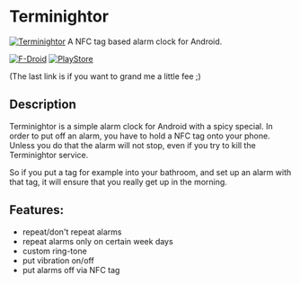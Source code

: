# Terminightor
[![Terminightor](https://f-droid.org/repo/icons/org.schabi.terminightor.2.png)](https://f-droid.org/repository/browse/?fdid=org.schabi.terminightor)
A NFC tag based alarm clock for Android.

[![F-Droid](./assets/fdroid_badge.png)](https://f-droid.org/packages/org.schabi.terminightor/)
[![PlayStore](./assets/ps_badge.png)](https://play.google.com/store/apps/details?id=org.schabi.terminightor)

(The last link is if you want to grand me a little fee ;)

## Description
Terminightor is a simple alarm clock for Android with a spicy special. In order to put off an alarm, you have to hold a NFC tag onto your phone. Unless you do that the alarm will not stop, even if you try to kill the Terminightor service.

So if you put a tag for example into your bathroom, and set up an alarm with that tag, it will ensure that you really get up in the morning.

## Features:
* repeat/don't repeat alarms
* repeat alarms only on certain week days
* custom ring-tone
* put vibration on/off
* put alarms off via NFC tag
